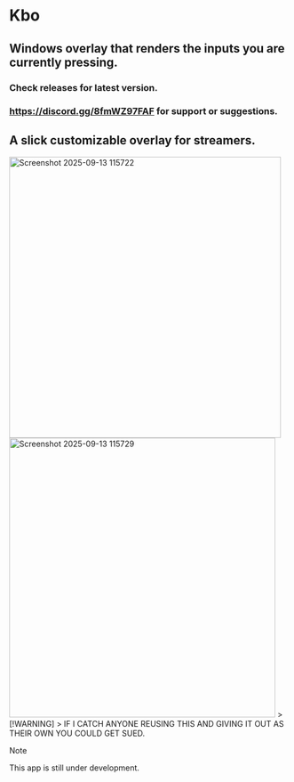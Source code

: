 # Kbo
## Windows overlay that renders the inputs you are currently pressing.
### Check releases for latest version.
### https://discord.gg/8fmWZ97FAF for support or suggestions.
## A slick customizable overlay for streamers.
<img width="489" height="505" alt="Screenshot 2025-09-13 115722" src="https://github.com/user-attachments/assets/ffc9bef9-a82e-42a3-9729-9240f3f0dbc3" />
<img width="479" height="502" alt="Screenshot 2025-09-13 115729" src="https://github.com/user-attachments/assets/eb4a7086-58a5-4248-bf39-4403cd0ea166" />
> [!WARNING]
> IF I CATCH ANYONE REUSING THIS AND GIVING IT OUT AS THEIR OWN YOU COULD GET SUED.

> [!NOTE]
> This app is still under development.
